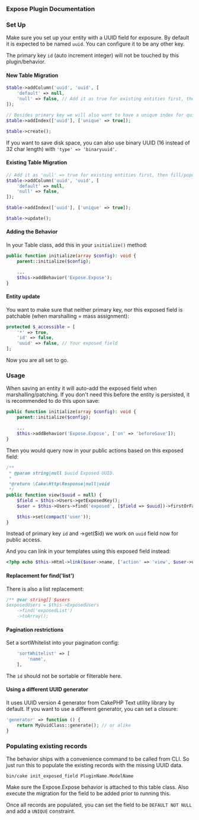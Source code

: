 ### Expose Plugin Documentation

### Set Up

Make sure you set  up your entity with a UUID field for exposure.
By default it is expected to be named `uuid`.
You can configure it to be any other key.

The primary key `id` (auto increment integer) will not be touched by this plugin/behavior.

#### New Table Migration
```php
$table->addColumn('uuid', 'uuid', [
    'default' => null,
    'null' => false, // Add it as true for existing entities first, then fill/populate, then set to false afterwards.
]);

// Besides primary key we will also want to have a unique index for quicker lookup on this exposed lookup field.
$table->addIndex(['uuid'], ['unique' => true]);

$table->create();
```
If you want to save disk space, you can also use binary UUID (16 instead of 32 char length) with `'type' => 'binaryuuid'`.

#### Existing Table Migration
```php
// Add it as 'null' => true for existing entities first, then fill/populate, then set to false afterwards.
$table->addColumn('uuid', 'uuid', [
    'default' => null,
    'null' => false,
]);

$table->addIndex(['uuid'], ['unique' => true]);

$table->update();
```

#### Adding the Behavior
In your Table class, add this in your `initialize()` method:
```php
public function initialize(array $config): void {
    parent::initialize($config);

    ...
    $this->addBehavior('Expose.Expose');
}
```

#### Entity update
You want to make sure that neither primary key, nor this exposed field is patchable (when marshalling = mass assignment):
```php
protected $_accessible = [
    '*' => true,
    'id' => false,
    'uuid' => false, // Your exposed field
];
```

Now you are all set to go.

### Usage

When saving an entity it will auto-add the exposed field when marshalling/patching.
If you don't need this before the entity is persisted, it is recommended to  do this upon save:

```php
public function initialize(array $config): void {
    parent::initialize($config);

    ...
    $this->addBehavior('Expose.Expose', ['on' => 'beforeSave']);
}
```

Then you would query now in your public actions based on this exposed field:
```php
/**
 * @param string|null $uuid Exposed UUID.
 *
 *@return \Cake\Http\Response|null|void
 */
public function view($uuid = null) {
    $field = $this->Users->getExposedKey();
    $user = $this->Users->find('exposed', [$field => $uuid])->firstOrFail();

    $this->set(compact('user'));
}
```
Instead of primary key `id` and ->get($id) we work on `uuid` field now for public access.

And you can link in your templates using this exposed field instead:
```php
<?php echo $this->Html->link($user->name, ['action' => 'view', $user->uuid]); ?>
```

#### Replacement for find('list')

There is also a list replacement:
```php
/** @var string[] $users
$exposedUsers = $this->ExposedUsers
    ->find('exposedList')
    ->toArray();
```

#### Pagination restrictions
Set a sortWhitelist into your pagination config:
```php
    'sortWhitelist' => [
        'name',
    ],
```
The `id` should not be sortable or filterable here.

#### Using a different UUID generator

It uses UUID version 4 generator from CakePHP Text utility library by default.
If you want to use a different generator, you can set a closure:
```php
'generator' => function () {
    return MyUuidClass::generate(); // or alike
}
```

### Populating existing records

The behavior ships with a convenience command to be called from CLI.
So just run this to populate the existing records with the missing UUID data.
```
bin/cake init_exposed_field PluginName.ModelName
```

Make sure the Expose.Expose behavior is attached to this table class.
Also execute the migration for the field to be added prior to running this.

Once all records are populated, you can set the field to be `DEFAULT NOT NULL` and add a `UNIQUE` constraint.

